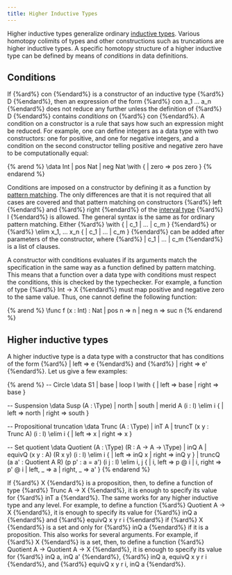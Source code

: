 ```yaml
---
title: Higher Inductive Types
---
```


Higher inductive types generalize ordinary [inductive types](data).
Various homotopy colimits of types and other constructions such as
truncations are higher inductive types. A specific homotopy structure of a higher inductive
type can be defined by means of _conditions_ in data definitions.

## Conditions

If {%ard%} con {%endard%} is a constructor of an inductive type {%ard%} D {%endard%}, then an expression of the form
{%ard%} con a_1 ... a_n {%endard%} does not reduce any further unless the definition of {%ard%} D {%endard%} contains _conditions_ on {%ard%} con {%endard%}.
A condition on a constructor is a rule that says how such an expression might be reduced.
For example, one can define integers as a data type with two constructors: one for positive, and one for negative integers, and a condition on the second constructor telling positive and negative zero have to be computationally equal:

{% arend %}
\data Int
  | pos Nat
  | neg Nat \with {
    | zero => pos zero
  }
{% endarend %}

Conditions are imposed on a constructor by defining it as a function by [pattern matching](functions#pattern-matching).
The only differences are that it is not required that all cases are covered and that pattern matching on constructors
{%ard%} left {%endard%} and {%ard%} right {%endard%} of the [interval type](../prelude) {%ard%} I {%endard%} is allowed.
The general syntax is the same as for ordinary pattern matching.
Either {%ard%} \with { | c_1 | ... | c_m } {%endard%} or {%ard%} \elim x_1, ... x_n { | c_1 | ... | c_m } {%endard%} can be added after parameters
of the constructor, where {%ard%} | c_1 | ... | c_m {%endard%} is a list of clauses.

A constructor with conditions evaluates if its arguments match the specification in the same way as a function defined by pattern matching.
This means that a function over a data type with conditions must respect the conditions, this is checked
by the typechecker.
For example, a function of type {%ard%} Int -> X {%endard%} must map positive and negative zero to the same value.
Thus, one cannot define the following function:

{% arend %}
\func f (x : Int) : Nat
  | pos n => n
  | neg n => suc n
{% endarend %}

## Higher inductive types

A higher inductive type is a data type with a constructor that has conditions of the form {%ard%} | left => e {%endard%} and {%ard%} | right => e' {%endard%}.
Let us give a few examples:

{% arend %}
-- Circle
\data S1
  | base
  | loop I \with {
    | left => base
    | right => base
  }

-- Suspension
\data Susp (A : \Type)
  | north
  | south
  | merid A (i : I) \elim i {
    | left => north
    | right => south
  }

-- Propositional truncation
\data Trunc (A : \Type)
  | inT A
  | truncT (x y : Trunc A) (i : I) \elim i {
    | left => x
    | right => x
  }

-- Set quotient
\data Quotient (A : \Type) (R : A -> A -> \Type)
  | inQ A
  | equivQ (x y : A) (R x y) (i : I) \elim i {
    | left => inQ x
    | right => inQ y
  }
  | truncQ (a a' : Quotient A R) (p p' : a = a') (i j : I) \elim i, j {
    | i, left  => p @ i
    | i, right => p' @ i
    | left,  _ => a
    | right, _ => a'
  }
{% endarend %}

If {%ard%} X {%endard%} is a proposition, then, to define a function of type {%ard%} Trunc A -> X {%endard%}, it is enough to specify its value for {%ard%} inT a {%endard%}.
The same works for any higher inductive type and any level.
For example, to define a function {%ard%} Quotient A -> X {%endard%}, it is enough to specify its value for {%ard%} inQ a {%endard%} and {%ard%} equivQ x y r i {%endard%}
if {%ard%} X {%endard%} is a set and only for {%ard%} inQ a {%endard%} if it is a proposition.
This also works for several arguments.
For example, if {%ard%} X {%endard%} is a set, then, to define a function {%ard%} Quotient A -> Quotient A -> X {%endard%},
it is enough to specify its value for {%ard%} inQ a, inQ a' {%endard%}, {%ard%} inQ a, equivQ x y r i {%endard%}, and {%ard%} equivQ x y r i, inQ a {%endard%}.
